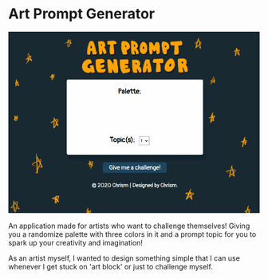 # Art Prompt Generator

![Art Prompt Header](assets/images/apg-header.gif)

An application made for artists who want to challenge themselves! Giving you a randomize palette with three colors in it and a prompt topic for you to spark up your creativity and imagination!

As an artist myself, I wanted to design something simple that I can use whenever I get stuck on 'art block' or just to challenge myself. 
